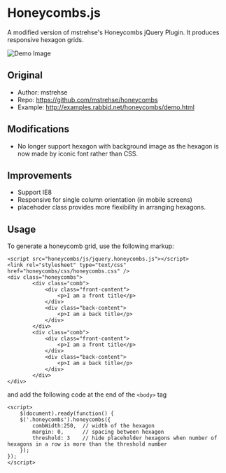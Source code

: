 Honeycombs.js
========================

A modified version of mstrehse's Honeycombs jQuery Plugin. It produces responsive hexagon grids.

![Demo Image](https://raw.githubusercontent.com/Tiotao/honeycombs/master/demo.png)

## Original
- Author: mstrehse
- Repo: https://github.com/mstrehse/honeycombs
- Example: http://examples.rabbid.net/honeycombs/demo.html

## Modifications
- No longer support hexagon with background image as the hexagon is now made by iconic font rather than CSS.

## Improvements
- Support IE8
- Responsive for single column orientation (in mobile screens)
- placehoder class provides more flexibility in arranging hexagons.

## Usage
To generate a honeycomb grid, use the following markup:

```
<script src="honeycombs/js/jquery.honeycombs.js"></script>
<link rel="stylesheet" type="text/css" href="honeycombs/css/honeycombs.css" />
<div class="honeycombs">
		<div class="comb">
			<div class="front-content">
				<p>I am a front title</p>
			</div>
			<div class="back-content">
				<p>I am a back title</p>
			</div>
		</div>
		<div class="comb">
			<div class="front-content">
				<p>I am a front title</p>
			</div>
			<div class="back-content">
				<p>I am a back title</p>
			</div>
		</div>
</div>
```
and add the following code at the end of the `<body>` tag

```
<script>
	$(document).ready(function() {
	$('.honeycombs').honeycombs({
		combWidth:250,  // width of the hexagon
		margin: 0,		// spacing between hexagon
		threshold: 3  	// hide placeholder hexagons when number of hexagons in a row is more than the threshold number
	});
});
</script>
```

